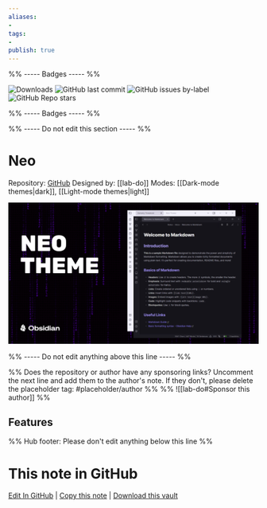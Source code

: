 ```yaml
---
aliases:
- 
tags: 
- 
publish: true
---
```


%% ----- Badges ----- %%

![Downloads](https://img.shields.io/badge/downloads-2641-573E7A?style=for-the-badge&logo=)
![GitHub last commit](https://img.shields.io/github/last-commit/lab-do/obsidian-neo?color=573E7A&label=last%20update&logo=github&style=for-the-badge)
![GitHub issues by-label](https://img.shields.io/github/issues/lab-do/obsidian-neo/help%20wanted?color=573E7A&logo=github&style=for-the-badge) 
![GitHub Repo stars](https://img.shields.io/github/stars/lab-do/obsidian-neo?color=573E7A&logo=github&style=for-the-badge)

%% ----- Badges ----- %%

%% ----- Do not edit this section ----- %%

# Neo

Repository: [GitHub](https://github.com/lab-do/obsidian-neo)
Designed by: [[lab-do]]
Modes: [[Dark-mode themes|dark]], [[Light-mode themes|light]]



![screenshot](https://github.com/lab-do/obsidian-neo/raw/HEAD/cover.png)

%% ----- Do not edit anything above this line ----- %% 

%% Does the repository or author have any sponsoring links? Uncomment the next line and add them to the author's note. If they don't, please delete the placeholder tag: #placeholder/author %%
%% ![[lab-do#Sponsor this author]] %%


## Features



%% Hub footer: Please don't edit anything below this line %%

# This note in GitHub

<span class="git-footer">[Edit In GitHub](https://github.dev/obsidian-community/obsidian-hub/blob/main/02%20-%20Community%20Expansions/02.05%20All%20Community%20Expansions/Themes/Neo.md "git-hub-edit-note") | [Copy this note](https://raw.githubusercontent.com/obsidian-community/obsidian-hub/main/02%20-%20Community%20Expansions/02.05%20All%20Community%20Expansions/Themes/Neo.md "git-hub-copy-note") | [Download this vault](https://github.com/obsidian-community/obsidian-hub/archive/refs/heads/main.zip "git-hub-download-vault") </span>
